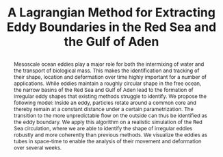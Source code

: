 ---
# this file is written in YAML http://docs.ansible.com/ansible/latest/YAMLSyntax.html
# all lines with a leading sharp are comments and will not be compiled
# longer blocks of text should start with a a leading > to escape all special characters

# URL handle for generated webpage
slug:       redseaeddies

#specifies layout to be used for page generation (do not modify)
layout:     publication

#publication title
title:      >
   A Lagrangian Method for Extracting Eddy Boundaries in the Red Sea and the Gulf of Aden
   
#include in selected publications on front page (optional, delete line if not applicable)
display:	selected

#list all publication authors in correct order (please check the spelling is identical to your personal page)
authors:
 - Anke Friederici
 - Habib Toye Mahamadou Kele
 - Ibrahim Hoteit
 - Tino Weinkauf
 - Holger Theisel
 - Markus Hadwiger
 
#insert publication venue (displayed on publication page)
venue:      >
   IEEE Scientific Visualization 2018 Short Papers, to appear
   
#insert short venue (displayed in box in publication list)
shortvenue: >
   IEEE Scientific Visualization 2018 Short Papers

#specify publication year
year:       2018

#insert abstract of publication
abstract:   >
   Mesoscale ocean eddies play a major role for both the intermixing of water and the transport of biological mass. This makes the identification and tracking of their shape, location and deformation over time highly important for a number of applications. While eddies maintain a roughly circular shape in the free ocean, the narrow basins of the Red Sea and Gulf of Aden lead to the formation of irregular eddy shapes that existing methods struggle to identify. We propose the following model: Inside an eddy, particles rotate around a common core and thereby remain at a constant distance under a certain parametrization. The transition to the more unpredictable flow on the outside can thus be identified as the eddy boundary. We apply this algorithm on a realistic simulation of the Red Sea circulation, where we are able to identify the shape of irregular eddies robustly and more coherently than previous methods. We visualize the eddies as tubes in space-time to enable the analysis of their movement and deformation over several weeks.
   
#link to hi-res teaser image of publication (please make sure the image is wide, e.g. aspect ratio between 4:2 and 4:1)
teaser:     './publications/2018_friederici_redseaeddies.jpg'
   
#link to smaller thumbnail image of publication (please make sure the aspect ratio is 3:2, suggested size is 150x100px)
thumbnail:  './publications/2018_friederici_thumbnail.png'

#link to publication video (optional): you can either upload the video to our website (insert local link) or host it on youtube or vimeo (in this case insert the youtube/vimeo link)
video:      './publications/2018_friederici_redseaeddies.mp4'

#link to publication pdf (optional)
pdf:        './publications/2018_friederici_redseaeddies.pdf'

#insert citation. please format citation by inserting <br> at line breaks, &emsp; will insert a tab character to prettify the citation
citation:   >
  @inproceedings{Friederici2018RedSeaEddies,<br>
   &emsp;title = {A Lagrangian Method for Extracting Eddy Boundaries in the Red Sea and the Gulf of Aden},<br>
   &emsp;author = {Friedrici, Anke and Toye Mahamadou Kele, Habib and Hoteit, Ibrahim and Weinkauf, Tino and Theisel, Holger and Hadwiger, Markus},<br>
   &emsp;booktitle = {IEEE Scientific Visualization 2018 Short Papers},<br>
   &emsp;year = {2018}<br>
   &emsp;pages = {to appear}<br>
  }

#insert links to additional material for the publication (optional)
#links need a title, a URL and a type (this defines the link icon) which can be one of the following values: code, archive, files, slides or text (this is the default icon)
links: 
 - title: Supplementary Parameter Studies
   type:  pdf
   url:   './publications/2018_friederici_redseaeddies_supplementary.pdf' 
# - title: ExampleSlides
#  type:  slides
#   url:   './publications/presentation.pptx'
   
 #don't forget the leading and trailing --- in a YAML file
---